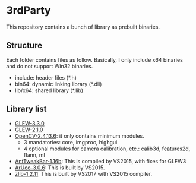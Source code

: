 # 3rdParty

This repository contains a bunch of library as prebuilt binaries.  

## Structure

Each folder contains files as follow. Basically, I only include x64 binaries and do not support Win32 binaries.  

- include: header files (*.h)  
- bin64: dynamic linking library (*.dll)  
- lib/x64: shared library (*.lib)  

## Library list

- [GLFW-3.3.0](https://www.glfw.org/download.html)
- [GLEW-2.1.0](http://glew.sourceforge.net/)
- [OpenCV-2.4.13.6](https://opencv.org/releases/): it only contains minimum modules.
  + 3 mandatories: core, imgproc, highgui  
  + 4 optional modules for camera calibration, etc.: calib3d, features2d, flann, ml  
- [AntTweakBar-1.16b](https://github.com/stnoh/AntTweakBar): This is compiled by VS2015, with fixes for GLFW3  
- [ArUco-3.0.6](https://sourceforge.net/projects/aruco/): This is built by VS2015.  
- [zlib-1.2.11](https://zlib.net/): This is built by VS2017 with VS2015 compiler.  
